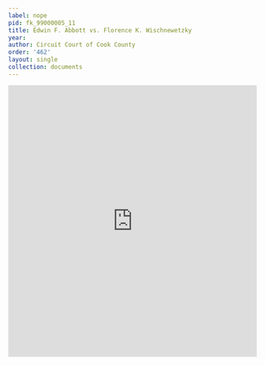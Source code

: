```yaml
---
label: nope
pid: fk_99000005_11
title: Edwin F. Abbott vs. Florence K. Wischnewetzky
year:
author: Circuit Court of Cook County
order: '462'
layout: single
collection: documents
---
```

<iframe src="https://northwestern.app.box.com/embed/s/myss5ebscqtsyal15u3wq1g9sxq2u82p?sortColumn=date&view=list" width="100%" height="550" frameborder="0" allowfullscreen webkitallowfullscreen msallowfullscreen></iframe>

